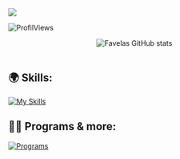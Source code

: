 <img src="https://readme-typing-svg.herokuapp.com?font=&color=%23F7B365&height=30&lines=%F0%9F%91%8B+Hi+there!;%F0%9F%91%A8%F0%9F%8F%BD%E2%80%8D%F0%9F%8E%93+I'm+Noah+(known+as+Favelas);%E2%A4%B5%EF%B8%8F+See+my+projects+below"/>

![ProfilViews](https://komarev.com/ghpvc/?username=972p&color=blue)

<div align="center"> 
	<img align="center" alt="Favelas GitHub stats" src="https://github-readme-stats.vercel.app/api?username=972p&count_private=true&hide_border=true&theme=vision-friendly-dark" />
	<br />
	<br />
	
</div>


## 🌍 Skills:

[![My Skills](https://skillicons.dev/icons?i=html,css,python,js,php,mysql,react,cs,angular,bootstrap,nodejs,ts)](https://skillicons.dev)

## 👨‍💻 Programs & more:

[![Programs](https://skillicons.dev/icons?i=discord,vscode,visualstudio,github,linux,windows,apple,ps,arch,net,bash,debian,kali)](https://skillicons.dev)

